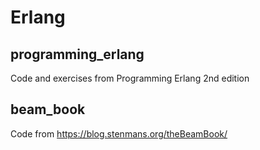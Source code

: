 # Erlang

## programming_erlang

Code and exercises from Programming Erlang 2nd edition

## beam_book

Code from https://blog.stenmans.org/theBeamBook/


